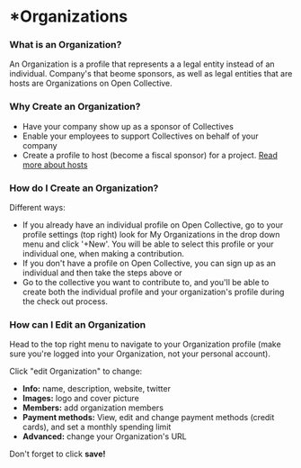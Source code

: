 # \*Organizations

### What is an Organization?

An Organization is a profile that represents a a legal entity instead of an individual. Company's that beome sponsors, as well as legal entities that are hosts are Organizations on Open Collective.

### Why Create an Organization?

* Have your company show up as a sponsor of Collectives
* Enable your employees to support Collectives on behalf of your company
* Create a profile to host (become a fiscal sponsor) for a project. [Read more about hosts](https://docs.opencollective.com/help/hosts)

### How do I Create an Organization?

Different ways:

* If you already have an individual profile on Open Collective, go to your profile settings (top right) look for My Organizations in the drop down menu and click '+New'. You will be able to select this profile or your individual one, when making a contribution. 
* If you don't have a profile on Open Collective, you can sign up as an individual and then take the steps above or 
* Go to the collective you want to contribute to, and you'll be able to create both the individual profile and your organization's profile during the check out process. 


### How can I Edit an Organization

Head to the top right menu to navigate to your Organization profile \(make sure you're logged into your Organization, not your personal account\).

Click "edit Organization" to change:

* **Info:** name, description, website, twitter
* **Images:** logo and cover picture
* **Members:** add organization members
* **Payment methods:** View, edit and change payment methods \(credit cards\), and set a monthly spending limit
* **Advanced:** change your Organization's URL

Don't forget to click **save!**

